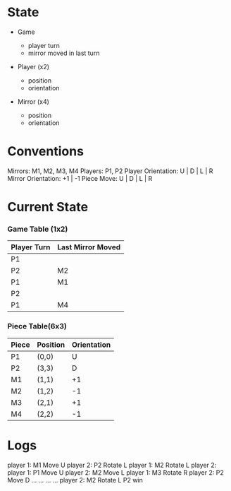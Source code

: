 # State

- Game
	- player turn
	- mirror moved in last turn

- Player (x2)
	- position
	- orientation

- Mirror (x4)
	- position
	- orientation

# Conventions

Mirrors: M1, M2, M3, M4
Players: P1, P2
Player Orientation: U | D | L | R
Mirror Orientation: +1 | -1
Piece Move: U | D | L | R

# Current State

### Game Table (1x2)

| Player Turn | Last Mirror Moved |
| ----------- | ----------------- |
| P1		  | 				  |
| P2		  | 	M2			  |
| P1		  | 	M1			  |
| P2		  | 				  |
| P1		  | 	M4			  |

### Piece Table(6x3)

| Piece	| 	Position | 	Orientation |
| ----- | ---------- | ------------ |
| P1	|	(0,0)	 |	U			|
| P2	| 	(3,3)	 |	D			|
| M1	| 	(1,1)	 |	+1			|
| M2	| 	(1,2)	 |	-1			|
| M3	| 	(2,1)	 |	+1			|
| M4	| 	(2,2)	 |	-1			|

# Logs

player 1: M1 Move U 
player 2: P2 Rotate L 
player 1: M2 Rotate L
player 2: 
player 1: P1 Move U 
player 2: M2 Move L
player 1: M3 Rotate R
player 2: P2 Move D
...
...
...
...
player 2: M2 Rotate L
P2 win

